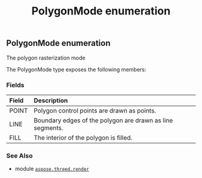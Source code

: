 ﻿---
title: PolygonMode enumeration
second_title: Aspose.3D for Python via .NET API References
description: 
type: docs
weight: 540
url: /python-net/aspose.threed.render/polygonmode/
is_root: false
---

## PolygonMode enumeration

The polygon rasterization mode



The PolygonMode type exposes the following members:

### Fields
| Field | Description |
| :- | :- |
| POINT | Polygon control points are drawn as points. |
| LINE | Boundary edges of the polygon are drawn as line segments. |
| FILL | The interior of the polygon is filled. |



### See Also
* module [`aspose.threed.render`](..)
